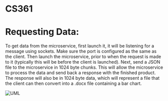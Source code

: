 # CS361
# Requesting Data:
To get data from the microservice, first launch it, it will be listening for a message using sockets.  Make sure the port is configured as the same as the client.  Then launch the microservice, prior to when the request is made to it (typically this will be before the client is launched).  Next, send a JSON file to the microservice in 1024 byte chunks.  This will allow the microservice to process the data and send back a response with the finished product.  The response will also be in 1024 byte data, which will represent a file that the client can then convert into a .docx file containing a bar chart.

![UML](https://github.com/Civenge/CS361/assets/91363144/abf62c40-ce2a-440a-ab96-a1b723be2d2d)
